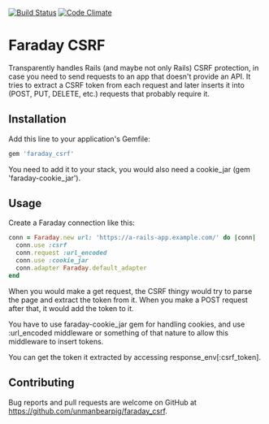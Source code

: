 [![Build Status](https://travis-ci.org/unmanbearpig/faraday_csrf.svg?branch=master)](https://travis-ci.org/unmanbearpig/faraday_csrf)
[![Code Climate](https://codeclimate.com/github/unmanbearpig/faraday_csrf/badges/gpa.svg)](https://codeclimate.com/github/unmanbearpig/faraday_csrf)

# Faraday CSRF

Transparently handles Rails (and maybe not only Rails) CSRF protection, in case you need to send requests to an app that doesn't provide an API.
It tries to extract a CSRF token from each request and later inserts it into (POST, PUT, DELETE, etc.) requests that probably require it.

## Installation

Add this line to your application's Gemfile:

```ruby
gem 'faraday_csrf'
```
You need to add it to your stack, you would also need a cookie_jar
(gem 'faraday-cookie_jar').


## Usage

Create a Faraday connection like this:

```ruby
conn = Faraday.new url: 'https://a-rails-app.example.com/' do |conn|
  conn.use :csrf
  conn.request :url_encoded
  conn.use :cookie_jar
  conn.adapter Faraday.default_adapter
end
```

When you would make a get request, the CSRF thingy would try to
parse the page and extract the token from it.
When you make a POST request after that, it would add the token to it.

You have to use faraday-cookie_jar gem for handling cookies, and use :url_encoded middleware or something of that nature to allow this middleware to insert tokens.

You can get the token it extracted by accessing response_env[:csrf_token].

## Contributing

Bug reports and pull requests are welcome on GitHub at https://github.com/unmanbearpig/faraday_csrf.
